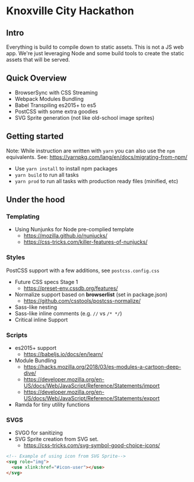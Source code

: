 # Knoxville City Hackathon

## Intro
Everything is build to compile down to static assets. This is not a JS web app. We're just leveraging Node and some build tools to create the static assets that will be served. 

## Quick Overview
* BrowserSync with CSS Streaming
* Webpack Modules Bundling
* Babel Transpiling es2015+ to es5
* PostCSS with some extra goodies
* SVG Sprite generation (not like old-school image sprites)

## Getting started
Note: While instruction are written with `yarn` you can also use the `npm` equivalents. See: https://yarnpkg.com/lang/en/docs/migrating-from-npm/

* Use `yarn install` to install npm packages
* `yarn build` to run all tasks
* `yarn prod` to run all tasks with production ready files (minified, etc)

## Under the hood
### Templating
* Using Nunjunks for Node pre-complied template
    * https://mozilla.github.io/nunjucks/
    * https://css-tricks.com/killer-features-of-nunjucks/  
### Styles
PostCSS support with a few additions, see `postcss.config.css`
* Future CSS specs Stage 1
    * https://preset-env.cssdb.org/features/
* Normalize support based on __browserlist__ (set in package.json) 
    * https://github.com/csstools/postcss-normalize/
* Sass-like nesting
* Sass-like inline comments (e.g. `//` vs `/* */`)
* Critical inline Support

### Scripts
* es2015+ support
    * https://babeljs.io/docs/en/learn/
* Module Bundling
    * https://hacks.mozilla.org/2018/03/es-modules-a-cartoon-deep-dive/
    * https://developer.mozilla.org/en-US/docs/Web/JavaScript/Reference/Statements/import
    * https://developer.mozilla.org/en-US/docs/Web/JavaScript/Reference/Statements/export
* Ramda for tiny utility functions

### SVGS
* SVGO for sanitizing
* SVG Sprite creation from SVG set.
    * https://css-tricks.com/svg-symbol-good-choice-icons/
```html
<!-- Example of using icon from SVG Sprite-->
<svg role="img">
  <use xlink:href="#icon-user"></use>
</svg>
```




